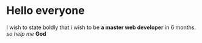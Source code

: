 # Hello everyone
I wish to state boldly that i wish to be **a master web developer** in 6 months.
*so help me*  **God**